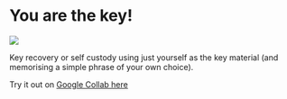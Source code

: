 # You are the key!

<img src="https://y.yarn.co/aaef2483-5214-4802-9257-a3452ae16e09_screenshot.jpg">

Key recovery or self custody using just yourself as the key material (and memorising a simple phrase of your own choice).

Try it out on <a href="https://colab.research.google.com/github/TBD54566975/experimental-face-voice-key/blob/main/you_are_the_key.ipynb">Google Collab here</a>

